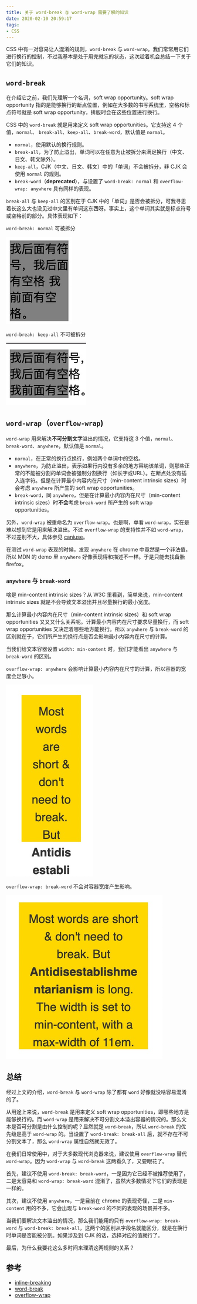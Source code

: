```yaml
---
title: 关于 word-break 与 word-wrap 需要了解的知识
date: 2020-02-10 20:59:17
tags:
- CSS
---
```


CSS 中有一对容易让人混淆的规则，`word-break` 与 `word-wrap`。我们常常用它们进行换行的控制，不过我基本是处于用完就忘的状态，这次趁着机会总结一下关于它们的知识。

## `word-break`

在介绍它之前，我们先理解一个名词，soft wrap opportunity。soft wrap opportunity 指的是能够换行的断点位置，例如在大多数的书写系统里，空格和标点符号就是 soft wrap opportunity，排版时会在这些位置进行换行。

CSS 中的 `word-break` 就是用来定义 soft wrap opportunities。它支持这 4 个值，`normal`、 `break-all`、`keep-all`、`break-word`，默认值是 `normal`。

- `normal`，使用默认的换行规则。
- `break-all`，为了防止溢出，单词可以在任意为止被拆分来满足换行（中文、日文、韩文除外）。
- `keep-all`，CJK（中文、日文、韩文）中的「单词」不会被拆分，非 CJK 会使用 `normal` 的规则。
- `break-word`（**deprecated**），与设置了 `word-break: normal` 和 `overflow-wrap: anywhere` 具有同样的表现。

`break-all` 与 `keep-all` 的区别在于 CJK 中的「单词」是否会被拆分，可我寻思着长这么大也没见过中文里有单词这东西呀。事实上，这个单词其实就是标点符号或空格前的部分。具体表现如下：

`word-break: normal` 可被拆分

![word-break: normal](/images/word-break-normal.png)

`word-break: keep-all` 不可被拆分

![word-break: keep-all](/images/word-break-keep-all.png)

## `word-wrap`（`overflow-wrap`)

`word-wrap` 用来解决**不可分割文字**溢出的情况，它支持这 3 个值，`normal`、 `break-word`、`anywhere`，默认值是 `normal`。

- `normal`，在正常的换行点换行，例如两个单词中的空格。
- `anywhere`，为防止溢出，表示如果行内没有多余的地方容纳该单词，则那些正常的不能被分割的单词会被强制分割换行（如长字或URL）。在断点处没有插入连字符。但是在计算最小内容内在尺寸（min-content intrinsic sizes）时会考虑 `anywhere` 所产生的 soft wrap opportunities。
- `break-word`，同 `anywhere`，但是在计算最小内容内在尺寸（min-content intrinsic sizes）时**不会**考虑 `break-word` 所产生的 soft wrap opportunities。

另外，`word-wrap` 被重命名为 `overflow-wrap`。也是啊，单看 `word-wrap`，实在是难以想到它是用来解决溢出。不过 `overflow-wrap` 的支持性并不如 `word-wrap`，不过差别不大，具体参见 [caniuse](https://caniuse.com/#search=overflow-wrap)。

在测试 `word-wrap` 表现的时候，发现 `anywhere` 在 chrome 中竟然是一个非法值，所以 MDN 的 demo 里 `anywhere` 好像表现得和描述不一样。于是只能去找备胎 firefox。

### `anywhere` 与 `break-word`

啥是 min-content intrinsic sizes？从 W3C 里看到，简单来说，min-content intrinsic sizes 就是不会导致文本溢出并且尽量换行的最小宽度。

那么计算最小内容内在尺寸（min-content intrinsic sizes）和 soft wrap opportunities 又又又什么关系呢。计算最小内容内在尺寸要求尽量换行，而 soft wrap opportunities 又决定着哪些地方能换行。所以 `anywhere` 与 `break-word` 的区别就在于，它们所产生的换行点是否会影响最小内容内在尺寸的计算。

当我们给文本容器设置 `width: min-content` 时，我们才能看出 `anywhere` 与 `break-word` 的区别。

`overflow-wrap: anywhere` 会影响计算最小内容内在尺寸的计算，所以容器的宽度会足够小。

![overflow-wrap: anywhere](/images/overflow-wrap-anywhere.png)

`overflow-wrap: break-word` 不会对容器宽度产生影响。

![overflow-wrap: break-word](/images/overflow-wrap-break-word.png)

## 总结

经过上文的介绍，`word-break` 与 `word-wrap` 除了都有 `word` 好像就没啥容易混淆的了。

从用途上来说，`word-break` 是用来定义 soft wrap opportunities，即哪些地方是能够换行的。而 `word-wrap` 是用来解决不可分割文本溢出容器的情况的。那么文本是否可分割是由什么控制的呢？显然就是 `word-break`，所以 `word-break` 的优先级是高于 `word-wrap` 的。当设置了 `word-break: break-all` 后，就不存在不可分割文本了，那么 `word-wrap` 属性自然就无效了。

在我们日常使用中，对于大多数现代浏览器来说，建议使用 `overflow-wrap` 替代 `word-wrap`。因为 `word-wrap` 与 `word-break` 这两看久了，又要眼花了。

首先，建议不使用 `word-break: break-word`，一是因为它已经不被推荐使用了，二是太容易和 `word-wrap: break-word` 混淆了，虽然大多数情况下它们的表现是一样的。

其次，建议不使用 `anywhere`，一是目前在 chrome 的表现奇怪，二是 `min-content` 用的不多，它会出现与 `break-word` 的不同的表现的场景并不多。

当我们要解决文本溢出的情况，那么我们能用的只有 `overflow-wrap: break-word` 与 `word-break: break-all`，这两个的区别从字段名就能区分，就是在换行时单词是否能被分割。如果涉及到 CJK 的话，选择对应的值就行了。

最后，为什么我要花这么多时间来理清这两规则的关系？

## 参考

- [inline-breaking](https://www.w3.org/TR/css-text-3/#line-breaking)
- [word-break](https://developer.mozilla.org/en-US/docs/Web/CSS/word-break)
- [overflow-wrap](https://developer.mozilla.org/en-US/docs/Web/CSS/overflow-wrap)